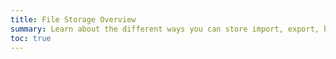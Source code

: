 ```yaml
---
title: File Storage Overview
summary: Learn about the different ways you can store import, export, backup, and restore files.
toc: true
---
```

